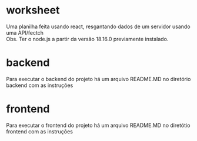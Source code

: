 # worksheet
Uma planilha feita usando react, resgantando dados de um servidor usando uma API/fectch<br>
Obs. Ter o node.js a partir da versão 18.16.0 previamente instalado.

# backend
Para executar o backend do projeto há um arquivo README.MD no diretório backend com as instruções

# frontend
Para executar o frontend do projeto há um arquivo README.MD no diretótio frontend com as instruções




